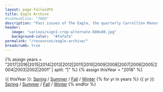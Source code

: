 ```yaml
---
layout: page-fullwidth
title: Eagle Archive
#subheadline: "TODO"
description: "Past issues of The Eagle, the quarterly Carrollton Manor newsletter"
header:
   image: "various/sign1-crop-alternate-680x80.jpg"
   background-color:  "#fafafa"
permalink: "/resources/eagle-archive/"
breadcrumb: true
---
```


{% assign years = "2017|2016|2015|2014|2013|2012|2011|2010|2009|2008|2007|2006|2005|2004|2003|2002|2001" | split: "|" %}
{% assign thisYear = "2018" %}

{{ thisYear }}:  <a href="/resources/eagle-archive/eagle-{{ thisYear }}-spring.pdf">Spring</a> / <a href="/resources/eagle-archive/eagle-{{ thisYear }}-summer.pdf">Summer</a> / <a href="/resources/eagle-archive/eagle-{{ thisYear }}-fall.pdf">Fall</a> / <a href="/resources/eagle-archive/eagle-{{ thisYear }}-winter.pdf">Winter</a>
{% for yr in years %}
{{ yr }}:  <a href="/resources/eagle-archive/eagle-{{ yr }}-spring.pdf">Spring</a> / <a href="/resources/eagle-archive/eagle-{{ yr }}-summer.pdf">Summer</a> / <a href="/resources/eagle-archive/eagle-{{ yr }}-fall.pdf">Fall</a> / <a href="/resources/eagle-archive/eagle-{{ yr }}-winter.pdf">Winter</a>
{% endfor %}
